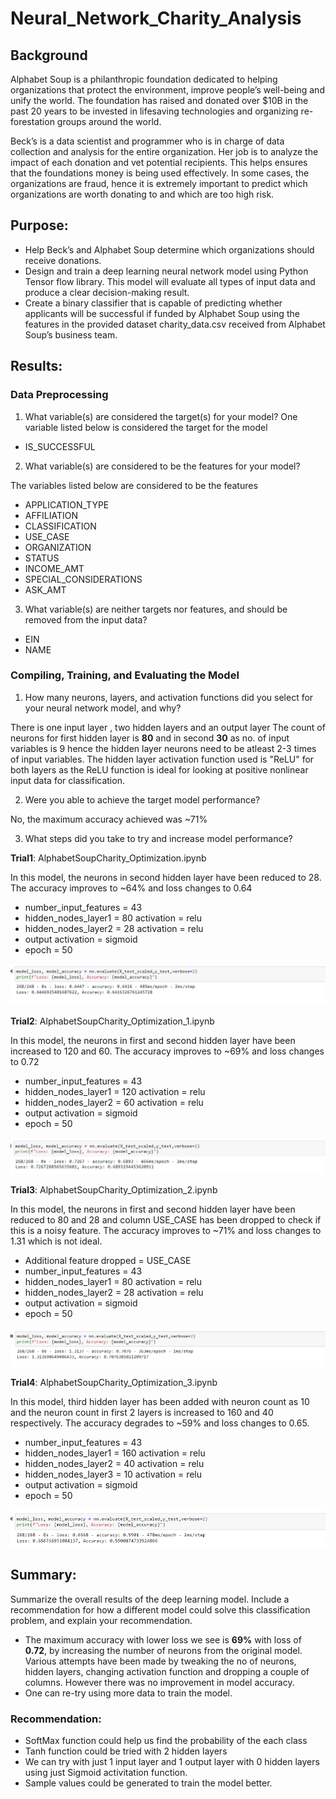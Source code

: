 # Neural_Network_Charity_Analysis

## Background
Alphabet Soup is a philanthropic foundation dedicated to helping organizations that protect the environment, improve people’s well-being and unify the world. The foundation has raised and donated over $10B in the past 20 years to be invested in lifesaving technologies and organizing re-forestation groups around the world. 

Beck’s is a data scientist and programmer who is in charge of data collection and analysis for the entire organization. Her job is to analyze the impact of each donation and vet potential recipients. This helps ensures that the foundations money is being used effectively.
In some cases, the organizations are fraud, hence it is extremely important to predict which organizations are worth donating to and which are too high risk.

## Purpose:
- Help Beck’s and Alphabet Soup determine which organizations should receive donations.
- Design and train a deep learning neural network model using Python Tensor flow library. This model will evaluate all types of input data and produce a clear decision-making result.
- Create a binary classifier that is capable of predicting whether applicants will be successful if funded by Alphabet Soup using the features in the provided dataset charity_data.csv received from Alphabet Soup’s business team.

##  Results:

### Data Preprocessing
1. What variable(s) are considered the target(s) for your model?
    One variable listed below is considered the target for the model
  - IS_SUCCESSFUL
   
2. What variable(s) are considered to be the features for your model?
  
  The variables listed below are considered to be the features

  - APPLICATION_TYPE          
  - AFFILIATION                 
  - CLASSIFICATION            
  - USE_CASE                    
  - ORGANIZATION                
  - STATUS                       
  - INCOME_AMT                   
  - SPECIAL_CONSIDERATIONS       
  - ASK_AMT                   

3. What variable(s) are neither targets nor features, and should be removed from the input data?
  - EIN
  - NAME
  
  
### Compiling, Training, and Evaluating the Model
1. How many neurons, layers, and activation functions did you select for your neural network model, and why?

There is one input layer , two hidden layers and an output layer
The count of neurons for first hidden layer is **80** and in second **30** as no. of input variables is 9 hence the hidden layer neurons need to be atleast 2-3 times of input variables. The hidden layer activation function used is "ReLU" for both layers as the ReLU function is ideal for looking at positive nonlinear input data for classification. 

2. Were you able to achieve the target model performance?

  No, the maximum accuracy achieved was ~71%

3. What steps did you take to try and increase model performance?

**Trial1**: AlphabetSoupCharity_Optimization.ipynb

In this model, the neurons in second hidden layer have been reduced to 28. The accuracy improves to ~64% and loss changes to 0.64
-  number_input_features = 43
-  hidden_nodes_layer1 = 80 activation = relu
-  hidden_nodes_layer2 = 28 activation = relu
-  output activation = sigmoid
-  epoch = 50

![](https://github.com/Sheetaltkr/Neural_Network_Charity_Analysis/blob/main/Resources/images/1.png)


**Trial2**: AlphabetSoupCharity_Optimization_1.ipynb

In this model, the neurons in first and second hidden layer have been increased to 120 and 60. The accuracy improves to ~69% and loss changes to 0.72
-  number_input_features = 43
-  hidden_nodes_layer1 = 120 activation = relu
-  hidden_nodes_layer2 = 60 activation = relu
-  output activation = sigmoid
-  epoch = 50

![](https://github.com/Sheetaltkr/Neural_Network_Charity_Analysis/blob/main/Resources/images/1_1.png)

**Trial3**: AlphabetSoupCharity_Optimization_2.ipynb

In this model, the neurons in first and second hidden layer have been reduced to 80 and 28 and column USE_CASE has been dropped to check if this is a noisy feature. The accuracy improves to ~71% and loss changes to 1.31 which is not ideal. 
-  Additional feature dropped = USE_CASE
-  number_input_features = 43
-  hidden_nodes_layer1 = 80 activation = relu
-  hidden_nodes_layer2 = 28 activation = relu
-  output activation = sigmoid
-  epoch = 50

![](https://github.com/Sheetaltkr/Neural_Network_Charity_Analysis/blob/main/Resources/images/2.png)

**Trial4**: AlphabetSoupCharity_Optimization_3.ipynb

In this model, third hidden layer has been added with neuron count as 10 and the neuron count in first 2 layers is increased to 160 and 40 respectively. The accuracy degrades to ~59% and loss changes to 0.65. 

-  number_input_features = 43
-  hidden_nodes_layer1 = 160 activation = relu
-  hidden_nodes_layer2 = 40 activation = relu
-  hidden_nodes_layer3 = 10 activation = relu
-  output activation = sigmoid
-  epoch = 50

![](https://github.com/Sheetaltkr/Neural_Network_Charity_Analysis/blob/main/Resources/images/3.png)

## Summary:
Summarize the overall results of the deep learning model. Include a recommendation for how a different model could solve this classification problem, and explain your recommendation.

-  The maximum accuracy with lower loss we see is **69%** with loss of **0.72**, by increasing the number of neurons from the original model. Various attempts have been made by tweaking the no of neurons, hidden layers, changing activation function and dropping a couple of columns. However there was no improvement in model accuracy.
-  One can re-try using more data to train the model.

### Recommendation:
- SoftMax function could help us find the probability of the each class
- Tanh function could be tried with 2 hidden layers 
- We can try with just 1 input layer and 1 output layer with 0 hidden layers using just Sigmoid activitation function. 
- Sample values could be generated to train the model better.

